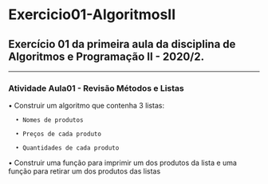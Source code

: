 # Exercicio01-AlgoritmosII
## Exercício 01 da primeira aula da disciplina de Algoritmos e Programação II - 2020/2.
_____________________________________________________________________________________

### Atividade Aula01 - Revisão Métodos e Listas

• Construir um algoritmo que contenha 3 listas:

      • Nomes de produtos

      • Preços de cada produto

      • Quantidades de cada produto

• Construir uma função para imprimir um dos produtos da lista e uma função para retirar um dos produtos das listas
